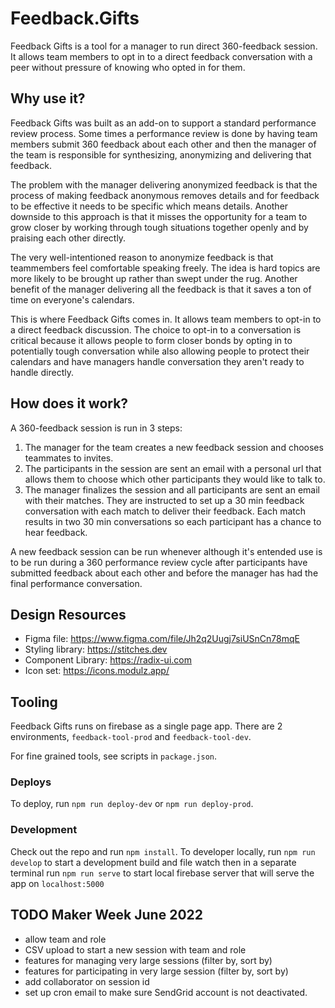 # Feedback.Gifts

Feedback Gifts is a tool for a manager to run direct 360-feedback session. It allows 
team members to opt in to a direct feedback conversation with a peer without pressure
of knowing who opted in for them.

## Why use it?

Feedback Gifts was built as an add-on to support a standard performance review process. Some
times a performance review is done by having team members submit 360 feedback about each other 
and then the manager of the team is responsible for synthesizing, anonymizing and delivering that feedback.

The problem with the manager delivering anonymized feedback is that the process of making feedback
anonymous removes details and for feedback to be effective it needs to be specific which means details. 
Another downside to this approach is that it misses the opportunity for a team to grow closer
by working through tough situations together openly and by praising each other directly.

The very well-intentioned reason to anonymize feedback is that teammembers feel comfortable speaking
freely. The idea is hard topics are more likely to be brought up rather than swept under the rug. Another
benefit of the manager delivering all the feedback is that it saves a ton of time on everyone's 
calendars.

This is where Feedback Gifts comes in. It allows team members to opt-in to a direct feedback
discussion. The choice to opt-in to a conversation is critical because it allows people to form closer 
bonds by opting in to potentially tough conversation while also allowing people to protect their
calendars and have managers handle conversation they aren't ready to handle directly.

## How does it work?

A 360-feedback session is run in 3 steps:

1. The manager for the team creates a new feedback session and chooses teammates to invites.
2. The participants in the session are sent an email with a personal url that allows them to choose
   which other participants they would like to talk to.
3. The manager finalizes the session and all participants are sent an email with their matches. They
   are instructed to set up a 30 min feedback conversation with each match to deliver their feedback. 
   Each match results in two 30 min conversations so each participant has a chance to hear feedback.
   
A new feedback session can be run whenever although it's entended use is to be run during a 360 performance 
review cycle after participants have submitted feedback about each other and before the manager has
had the final performance conversation.

## Design Resources

- Figma file: https://www.figma.com/file/Jh2q2Uugj7siUSnCn78mqE
- Styling library: https://stitches.dev
- Component Library: https://radix-ui.com
- Icon set: https://icons.modulz.app/

## Tooling

Feedback Gifts runs on firebase as a single page app. There are 2 environments, `feedback-tool-prod` 
and `feedback-tool-dev`. 

For fine grained tools, see scripts in `package.json`. 

### Deploys

To deploy, run `npm run deploy-dev` or `npm run deploy-prod`.

### Development

Check out the repo and run `npm install`. To developer locally, run `npm run develop` to start a development
build and file watch then in a separate terminal run `npm run serve` to start local firebase server that 
will serve the app on `localhost:5000`

## TODO Maker Week June 2022
- allow team and role
- CSV upload to start a new session with team and role
- features for managing very large sessions (filter by, sort by)
- features for participating in very large session (filter by, sort by)
- add collaborator on session id
- set up cron email to make sure SendGrid account is not deactivated.